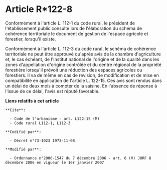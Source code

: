 # Article R*122-8

Conformément à l'article L. 112-1 du code rural, le président de l'établissement public consulte lors de l'élaboration du
schéma de cohérence territoriale le document de gestion de l'espace agricole et forestier, lorsqu'il existe.

Conformément à l'article L. 112-3 du code rural, le schéma de cohérence territoriale ne peut être approuvé qu'après avis de
la chambre d'agriculture et, le cas échéant, de l'Institut national de l'origine et de la qualité dans les zones
d'appellation d'origine contrôlée et du centre régional de la propriété forestière lorsqu'il prévoit une réduction des
espaces agricoles ou forestiers. Il va de même en cas de révision, de modification et de mise en compatibilité en application
de l'article L. 122-15. Ces avis sont rendus dans un délai de deux mois à compter de la saisine. En l'absence de réponse à
l'issue de ce délai, l'avis est réputé favorable.

**Liens relatifs à cet article**

	**Cite**:

	  - Code de l'urbanisme - art. L122-15 (M)
	  - Code rural L112-1, L112-3

	**Codifié par**:

	  - Décret n°73-1023 1973-11-08

	**Modifié par**:

	  - Ordonnance n°2006-1547 du 7 décembre 2006 - art. 6 (V) JORF 8 décembre 2006 en vigueur le 1er janvier 2007
